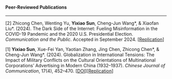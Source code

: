 #### **Peer-Reviewed Publications**

---

[2] Zhicong Chen, Wenting Yu, **Yixiao Sun**, Cheng-Jun Wang\*, & Xiaofan Liu\*. (2024). The Dark Side of the Internet: Fueling Misinformation in the COVID-19 Pandemic and the 2020 U.S. Presidential Election. _Communication and the Public_. Accepted in September 2024. [[Replication](https://doi.org/10.17605/OSF.IO/9M78F)]

[1] **Yixiao Sun**, Xue-Fei Yan, Yaotian Zhang, Jing Chen, Zhicong Chen\*, & Cheng-Jun Wang\*. (2024). Globalization in International Tensions: The Impact of Military Conflicts on the Cultural Orientations of Multinational Corporations’ Advertising in Modern China (1932–1937). _Chinese Journal of Communication_, 17(4), 452–470. [[DOI](https://doi.org/10.1080/17544750.2024.2354698)][[Replication](https://doi.org/10.17605/OSF.IO/6S7AQ)]
